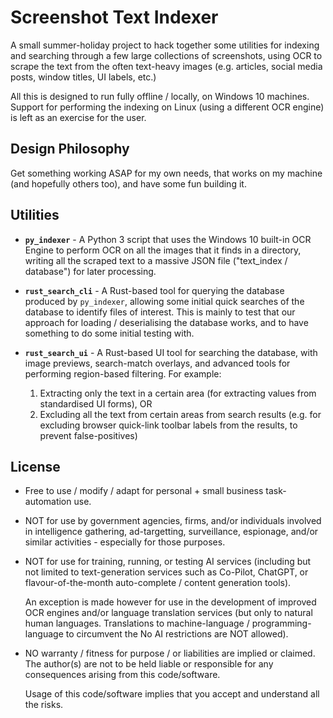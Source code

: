 Screenshot Text Indexer
=======================

A small summer-holiday project to hack together some utilities for indexing and searching through
a few large collections of screenshots, using OCR to scrape the text from the often
text-heavy images (e.g. articles, social media posts, window titles, UI labels, etc.)

All this is designed to run fully offline / locally, on Windows 10 machines. Support for performing
the indexing on Linux (using a different OCR engine) is left as an exercise for the user.


## Design Philosophy

Get something working ASAP for my own needs, that works on my machine (and hopefully others too),
and have some fun building it.


## Utilities

* **`py_indexer`** - A Python 3 script that uses the Windows 10 built-in OCR Engine to perform
  OCR on all the images that it finds in a directory, writing all the scraped text to a massive
  JSON file ("text_index / database") for later processing.

* **`rust_search_cli`** - A Rust-based tool for querying the database produced by `py_indexer`,
  allowing some initial quick searches of the database to identify files of interest. This is
  mainly to test that our approach for loading / deserialising the database works, and to have
  something to do some initial testing with.

* **`rust_search_ui`** - A Rust-based UI tool for searching the database, with image previews,
  search-match overlays, and advanced tools for performing region-based filtering. For example:
  1) Extracting only the text in a certain area (for extracting values from standardised UI forms), OR
  2) Excluding all the text from certain areas from search results (e.g. for excluding browser quick-link
     toolbar labels from the results, to prevent false-positives)


## License

* Free to use / modify / adapt for personal + small business task-automation use.

* NOT for use by government agencies, firms, and/or individuals involved in intelligence gathering,
  ad-targetting, surveillance, espionage, and/or similar activities - especially for those purposes.

* NOT for use for training, running, or testing AI services (including but not limited to text-generation
  services such as Co-Pilot, ChatGPT, or flavour-of-the-month auto-complete / content generation tools).
  
  An exception is made however for use in the development of improved OCR engines and/or language
  translation services (but only to natural human languages. Translations to machine-language /
  programming-language to circumvent the No AI restrictions are NOT allowed).
 
* NO warranty / fitness for purpose / or liabilities are implied or claimed. The author(s) are not
  to be held liable or responsible for any consequences arising from this code/software.
  
  Usage of this code/software implies that you accept and understand all the risks.



